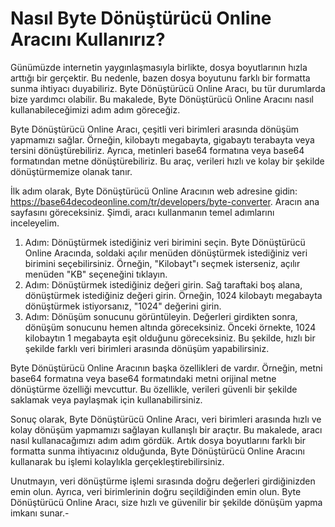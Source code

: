 Nasıl Byte Dönüştürücü Online Aracını Kullanırız?
=================================================

Günümüzde internetin yaygınlaşmasıyla birlikte, dosya boyutlarının hızla arttığı bir gerçektir. Bu nedenle, bazen dosya boyutunu farklı bir formatta sunma ihtiyacı duyabiliriz. Byte Dönüştürücü Online Aracı, bu tür durumlarda bize yardımcı olabilir. Bu makalede, Byte Dönüştürücü Online Aracını nasıl kullanabileceğimizi adım adım göreceğiz.

Byte Dönüştürücü Online Aracı, çeşitli veri birimleri arasında dönüşüm yapmamızı sağlar. Örneğin, kilobaytı megabayta, gigabaytı terabayta veya tersini dönüştürebiliriz. Ayrıca, metinleri base64 formatına veya base64 formatından metne dönüştürebiliriz. Bu araç, verileri hızlı ve kolay bir şekilde dönüştürmemize olanak tanır.

İlk adım olarak, Byte Dönüştürücü Online Aracının web adresine gidin: <https://base64decodeonline.com/tr/developers/byte-converter>. Aracın ana sayfasını göreceksiniz. Şimdi, aracı kullanmanın temel adımlarını inceleyelim.

1. Adım: Dönüştürmek istediğiniz veri birimini seçin. Byte Dönüştürücü Online Aracında, soldaki açılır menüden dönüştürmek istediğiniz veri birimini seçebilirsiniz. Örneğin, "Kilobayt"ı seçmek isterseniz, açılır menüden "KB" seçeneğini tıklayın.
2. Adım: Dönüştürmek istediğiniz değeri girin. Sağ taraftaki boş alana, dönüştürmek istediğiniz değeri girin. Örneğin, 1024 kilobaytı megabayta dönüştürmek istiyorsanız, "1024" değerini girin.
3. Adım: Dönüşüm sonucunu görüntüleyin. Değerleri girdikten sonra, dönüşüm sonucunu hemen altında göreceksiniz. Önceki örnekte, 1024 kilobaytın 1 megabayta eşit olduğunu göreceksiniz. Bu şekilde, hızlı bir şekilde farklı veri birimleri arasında dönüşüm yapabilirsiniz.

Byte Dönüştürücü Online Aracının başka özellikleri de vardır. Örneğin, metni base64 formatına veya base64 formatındaki metni orijinal metne dönüştürme özelliği mevcuttur. Bu özellikle, verileri güvenli bir şekilde saklamak veya paylaşmak için kullanabilirsiniz.

Sonuç olarak, Byte Dönüştürücü Online Aracı, veri birimleri arasında hızlı ve kolay dönüşüm yapmamızı sağlayan kullanışlı bir araçtır. Bu makalede, aracı nasıl kullanacağımızı adım adım gördük. Artık dosya boyutlarını farklı bir formatta sunma ihtiyacınız olduğunda, Byte Dönüştürücü Online Aracını kullanarak bu işlemi kolaylıkla gerçekleştirebilirsiniz.

Unutmayın, veri dönüştürme işlemi sırasında doğru değerleri girdiğinizden emin olun. Ayrıca, veri birimlerinin doğru seçildiğinden emin olun. Byte Dönüştürücü Online Aracı, size hızlı ve güvenilir bir şekilde dönüşüm yapma imkanı sunar.-